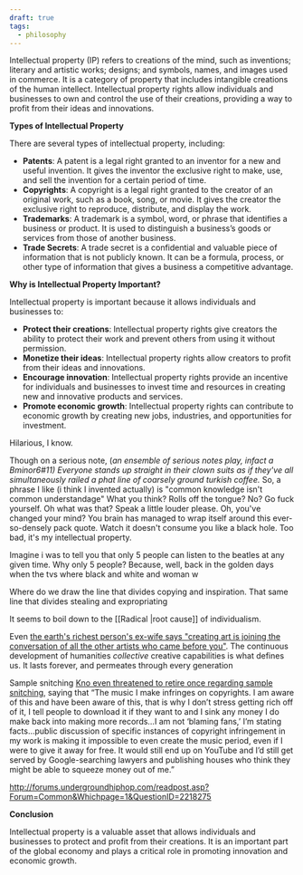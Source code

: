 ```yaml
---
draft: true
tags:
  - philosophy
---
```


Intellectual property (IP) refers to creations of the mind, such as inventions; literary and artistic works; designs; and symbols, names, and images used in commerce. It is a category of property that includes intangible creations of the human intellect. Intellectual property rights allow individuals and businesses to own and control the use of their creations, providing a way to profit from their ideas and innovations.

**Types of Intellectual Property**

There are several types of intellectual property, including:

- **Patents**: A patent is a legal right granted to an inventor for a new and useful invention. It gives the inventor the exclusive right to make, use, and sell the invention for a certain period of time.
- **Copyrights**: A copyright is a legal right granted to the creator of an original work, such as a book, song, or movie. It gives the creator the exclusive right to reproduce, distribute, and display the work.
- **Trademarks**: A trademark is a symbol, word, or phrase that identifies a business or product. It is used to distinguish a business’s goods or services from those of another business.
- **Trade Secrets**: A trade secret is a confidential and valuable piece of information that is not publicly known. It can be a formula, process, or other type of information that gives a business a competitive advantage.

**Why is Intellectual Property Important?**

Intellectual property is important because it allows individuals and businesses to:

- **Protect their creations**: Intellectual property rights give creators the ability to protect their work and prevent others from using it without permission.
- **Monetize their ideas**: Intellectual property rights allow creators to profit from their ideas and innovations.
- **Encourage innovation**: Intellectual property rights provide an incentive for individuals and businesses to invest time and resources in creating new and innovative products and services.
- **Promote economic growth**: Intellectual property rights can contribute to economic growth by creating new jobs, industries, and opportunities for investment.

Hilarious, I know.

Though on a serious note, (*an ensemble of serious notes play, infact a Bminor6#11) 
Everyone stands up straight in their clown suits as if they've all simultaneously railed a phat line of coarsely ground turkish coffee.*
So, a phrase I like (i think I invented actually) is "common knowledge isn't common understandage"
What you think? Rolls off the tongue? No? Go fuck yourself. Oh what was that? Speak a little louder please. Oh, you've changed your mind? You brain has managed to wrap itself around this ever-so-densely pack quote. Watch it doesn't consume you like a black hole. 
Too bad, it's my intellectual property.

Imagine i was to tell you that only 5 people can listen to the beatles at any given time. Why only 5 people? Because, well, back in the golden days when the tvs where black and white and woman w

Where do we draw the line that divides copying and inspiration. 
That same line that divides stealing and expropriating

It seems to boil down to the [[Radical |root cause]] of individualism.

Even [the earth's richest person's ex-wife says "creating art is joining the conversation of all the other artists who came before you"](https://www.youtube.com/watch?v=KOwm7GUjcg8&t=961s). The continuous development of humanities *collective* creative capabilities is what defines us. It lasts forever, and permeates through every generation 

Sample snitching [Kno even threatened to retire once regarding sample snitching](http://forums.undergroundhiphop.com/readpost.asp?Forum=Common&Whichpage=1&QuestionID=2218275), saying that “The music I make infringes on copyrights. I am aware of this and have been aware of this, that is why I don’t stress getting rich off of it, I tell people to download it if they want to and I sink any money I do make back into making more records…I am not ‘blaming fans,’ I’m stating facts…public discussion of specific instances of copyright infringement in my work is making it impossible to even create the music period, even if I were to give it away for free. It would still end up on YouTube and I’d still get served by Google-searching lawyers and publishing houses who think they might be able to squeeze money out of me.”

http://forums.undergroundhiphop.com/readpost.asp?Forum=Common&Whichpage=1&QuestionID=2218275



**Conclusion**

Intellectual property is a valuable asset that allows individuals and businesses to protect and profit from their creations. It is an important part of the global economy and plays a critical role in promoting innovation and economic growth.